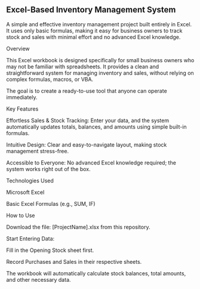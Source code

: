 ## Excel-Based Inventory Management System
A simple and effective inventory management project built entirely in Excel. It uses only basic formulas, making it easy for business owners to track stock and sales with minimal effort and no advanced Excel knowledge.

Overview

This Excel workbook is designed specifically for small business owners who may not be familiar with spreadsheets. It provides a clean and straightforward system for managing inventory and sales, without relying on complex formulas, macros, or VBA.

The goal is to create a ready-to-use tool that anyone can operate immediately.

Key Features

Effortless Sales & Stock Tracking: Enter your data, and the system automatically updates totals, balances, and amounts using simple built-in formulas.

Intuitive Design: Clear and easy-to-navigate layout, making stock management stress-free.

Accessible to Everyone: No advanced Excel knowledge required; the system works right out of the box.

Technologies Used

Microsoft Excel

Basic Excel Formulas (e.g., SUM, IF)

How to Use

Download the file: [ProjectName].xlsx from this repository.

Start Entering Data:

Fill in the Opening Stock sheet first.

Record Purchases and Sales in their respective sheets.

The workbook will automatically calculate stock balances, total amounts, and other necessary data.






